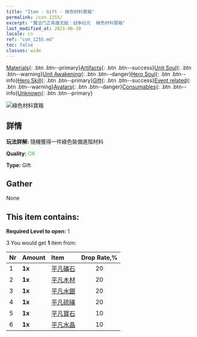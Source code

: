 ```yaml
---
title: "Item - Gift - 綠色材料寶箱"
permalink: /con_1255/
excerpt: "魔法门之英雄无敌：战争纪元  綠色材料寶箱"
last_modified_at: 2021-06-30
locale: cn
ref: "con_1255.md"
toc: false
classes: wide
---
```

 [Materials](/ItemsCN/){: .btn .btn--primary}[Artifacts](/ItemsCN/Artifacts/){: .btn .btn--success}[Unit Soul](/ItemsCN/UnitSoul/){: .btn .btn--warning}[Unit Awakening](/ItemsCN/UnitAwakening/){: .btn .btn--danger}[Hero Soul](/ItemsCN/HeroSoul/){: .btn .btn--info}[Hero Skill](/ItemsCN/HeroSkill/){: .btn .btn--primary}[Gift](/ItemsCN/Gift/){: .btn .btn--success}[Event related](/ItemsCN/Events/){: .btn .btn--warning}[Avatars](/ItemsCN/Avatars/){: .btn .btn--danger}[Consumables](/ItemsCN/Consumables/){: .btn .btn--info}[Unknown](/ItemsCN/Unknown/){: .btn .btn--primary}

 ![綠色材料寶箱](/images/t/i_304002.png)

## 詳情
 **玩法詳解:** 隨機獲得一件綠色裝備進階材料

 **Quality:** <span style="color: #32CD32">OK</span>

 **Type:** Gift

## Gather

  None

## This item contains:

 **Required Level to open:** 1

 3 You would get **1** item  from:

  | Nr | Amount |     Item    | Drop Rate,% |
  |:---|:-------|:------------|:---------:|
  | 1 |  **1x** | [平凡礦石](/cn/Items/mat_6/) | 20 | 
  | 2 |  **1x** | [平凡木材](/cn/Items/mat_7/) | 20 | 
  | 3 |  **1x** | [平凡水銀](/cn/Items/mat_8/) | 20 | 
  | 4 |  **1x** | [平凡硫磺](/cn/Items/mat_9/) | 20 | 
  | 5 |  **1x** | [平凡寶石](/cn/Items/mat_10/) | 10 | 
  | 6 |  **1x** | [平凡水晶](/cn/Items/mat_11/) | 10 | 
